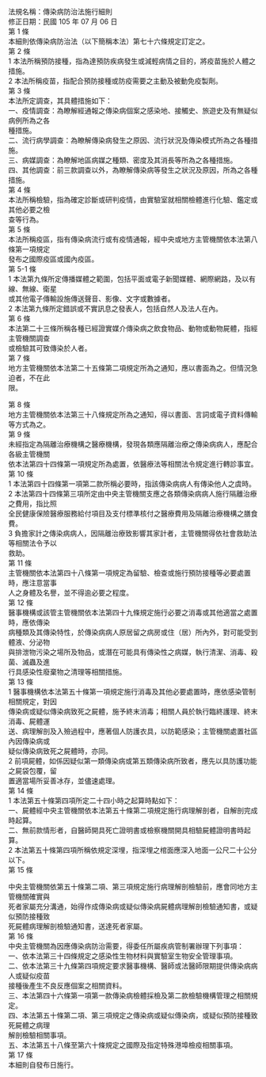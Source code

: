 法規名稱：傳染病防治法施行細則  
修正日期：民國 105 年 07 月 06 日  
第 1 條  
本細則依傳染病防治法（以下簡稱本法）第七十六條規定訂定之。  
第 2 條  
1 本法所稱預防接種，指為達預防疾病發生或減輕病情之目的，將疫苗施於人體之措施。  
2 本法所稱疫苗，指配合預防接種或防疫需要之主動及被動免疫製劑。  
第 3 條  
本法所定調查，其具體措施如下：  
一、疫情調查：為瞭解經通報之傳染病個案之感染地、接觸史、旅遊史及有無疑似病例所為之各  
種措施。  
二、流行病學調查：為瞭解傳染病發生之原因、流行狀況及傳染模式所為之各種措施。  
三、病媒調查：為瞭解地區病媒之種類、密度及其消長等所為之各種措施。  
四、其他調查：前三款調查以外，為瞭解傳染病等發生之狀況及原因，所為之各種措施。  
第 4 條  
本法所稱檢驗，指為確定診斷或研判疫情，由實驗室就相關檢體進行化驗、鑑定或其他必要之檢  
查等行為。  
第 5 條  
本法所稱疫區，指有傳染病流行或有疫情通報，經中央或地方主管機關依本法第八條第一項規定  
發布之國際疫區或國內疫區。  
第 5-1 條  
1 本法第九條所定傳播媒體之範圍，包括平面或電子新聞媒體、網際網路，及以有線、無線、衛星  
或其他電子傳輸設施傳送聲音、影像、文字或數據者。  
2 本法第九條所定錯誤或不實訊息之發表人，包括自然人及法人在內。  
第 6 條  
本法第二十三條所稱各種已經證實媒介傳染病之飲食物品、動物或動物屍體，指經主管機關調查  
或檢驗其可致傳染於人者。  
第 7 條  
地方主管機關依本法第二十五條第二項規定所為之通知，應以書面為之。但情況急迫者，不在此  
限。  


第 8 條  
地方主管機關依本法第三十八條規定所為之通知，得以書面、言詞或電子資料傳輸等方式為之。  
第 9 條  
未經指定為隔離治療機構之醫療機構，發現各類應隔離治療之傳染病病人，應配合各級主管機關  
依本法第四十四條第一項規定所為處置，依醫療法等相關法令規定進行轉診事宜。  
第 10 條  
1 本法第四十四條第一項第二款所稱必要時，指該傳染病病人有傳染他人之虞時。  
2 本法第四十四條第三項所定由中央主管機關支應之各類傳染病病人施行隔離治療之費用，指比照  
全民健康保險醫療服務給付項目及支付標準核付之醫療費用及隔離治療機構之膳食費。  
3 負擔家計之傳染病病人，因隔離治療致影響其家計者，主管機關得依社會救助法等相關法令予以  
救助。  
第 11 條  
主管機關依本法第四十八條第一項規定為留驗、檢查或施行預防接種等必要處置時，應注意當事  
人之身體及名譽，並不得逾必要之程度。  
第 12 條  
醫事機構或該管主管機關依本法第四十九條規定施行必要之消毒或其他適當之處置時，應依傳染  
病種類及其傳染特性，於傳染病病人原居留之病房或住（居）所內外，對可能受到體液、分泌物  
與排泄物污染之場所及物品，或潛在可能具有傳染性之病媒，執行清潔、消毒、殺菌、滅蟲及進  
行具感染性廢棄物之清理等相關措施。  
第 13 條  
1 醫事機構依本法第五十條第一項規定施行消毒及其他必要處置時，應依感染管制相關規定，對因  
傳染病或疑似傳染病致死之屍體，施予終末消毒；相關人員於執行臨終護理、終末消毒、屍體運  
送、病理解剖及入殮過程中，應著個人防護衣具，以防範感染；主管機關處置社區內因傳染病或  
疑似傳染病致死之屍體時，亦同。  
2 前項屍體，如係因疑似第一類傳染病或第五類傳染病所致者，應先以具防護功能之屍袋包覆，留  
置適當場所妥善冰存，並儘速處理。  
第 14 條  
1 本法第五十條第四項所定二十四小時之起算時點如下：  
一、屍體經中央主管機關依本法第五十條第二項規定施行病理解剖者，自解剖完成時起算。  
二、無前款情形者，自醫師開具死亡證明書或檢察機關開具相驗屍體證明書時起算。  
2 本法第五十條第四項所稱依規定深埋，指深埋之棺面應深入地面一公尺二十公分以下。  
第 15 條  


中央主管機關依第五十條第二項、第三項規定施行病理解剖檢驗前，應會同地方主管機關確實與  
死者家屬充分溝通，始得作成傳染病或疑似傳染病屍體病理解剖檢驗通知書，或疑似預防接種致  
死屍體病理解剖檢驗通知書，送達死者家屬。  
第 16 條  
中央主管機關為因應傳染病防治需要，得委任所屬疾病管制署辦理下列事項：  
一、依本法第三十四條規定之感染性生物材料與實驗室生物安全管理事項。  
二、依本法第三十九條第四項規定要求醫事機構、醫師或法醫師限期提供傳染病病人或疑似疫苗  
接種後產生不良反應個案之相關資料。  
三、本法第四十六條第一項第一款傳染病檢體採檢及第二款檢驗機構管理之相關規定。  
四、本法第五十條第二項、第三項規定之傳染病或疑似傳染病，或疑似預防接種致死屍體之病理  
解剖檢驗相關事項。  
五、本法第五十八條至第六十條規定之國際及指定特殊港埠檢疫相關事項。  
第 17 條  
本細則自發布日施行。  


